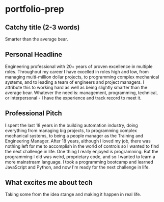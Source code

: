 # portfolio-prep

## Catchy title (2-3 words)

Smarter than the average bear.

## Personal Headline

Engineering professional with 20+ years of proven excellence in multiple roles.
Throughout my career I have excelled in roles high and low, from managing multi-million dollar projects, to programming complex mechanical systems, and to leading a team of engineers and project managers.
I attribute this to working hard as well as being slightly smarter than the average bear.
Whatever the need is: management, programming, technical, or interpersonal - I have the experience and track record to meet it.

## Professional Pitch

I spent the last 18 years in the building automation industry, doing everything from managing big projects, to programming complex mechanical systems, to being a people manager as the Training and Engineering Manager.  After 18 years, although I loved my job, there was nothing left for me to accomplish in the world of controls so I wanted to find the next challenge in life.  One thing I really enjoyed is programming.  But the programming I did was weird, proprietary code, and so I wanted to learn a more mainstream language.  I took a programming bootcamp and learned JavaScript and Python, and now I'm ready for the next challenge in life.

## What excites me about tech

Taking some from the idea stange and making it happen in real life.
